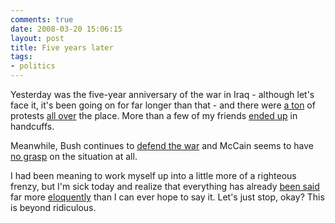 ```yaml
---
comments: true
date: 2008-03-20 15:06:15
layout: post
title: Five years later
tags:
- politics
---
```


Yesterday was the five-year anniversary of the war in Iraq - although let's face it, it's been going on for far longer than that - and there were [a ton](http://www.nytimes.com/2008/03/20/us/20protest.html) of protests [all over](http://www.afterdowningstreet.org/node/31950) the place.  More than a few of my friends [ended up](http://www.pieandcoffee.org/2008/03/19/5-arrested-for-praying-the-rosary-in-worcester/) in handcuffs.<!-- more -->

Meanwhile, Bush continues to [defend the war](http://www.nytimes.com/2008/03/20/world/middleeast/20prexy.html?_r=1&scp=2&sq=iraq&st=nyt&oref=slogin) and McCain seems to have [no grasp](http://www.nytimes.com/reuters/washington/politics-usa-politics-mccain-britain.html?scp=8&sq=iraq&st=nyt) on the situation at all.

I had been meaning to work myself up into a little more of a righteous frenzy, but I'm sick today and realize that everything has already [been said](http://www.nytimes.com/imagepages/2007/02/03/opinion/04opart.html) far more [eloquently](http://www.nytimes.com/aponline/us/AP-Obama-Iraq.html?scp=1&sq=iraq+obama&st=nyt) than I can ever hope to say it.  Let's just stop, okay?  This is beyond ridiculous.

